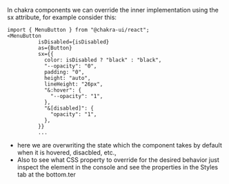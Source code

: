 In chakra components we can override the inner implementation using the sx attribute, for example consider this:
```tsx
import { MenuButton } from "@chakra-ui/react";
<MenuButton
          isDisabled={isDisabled}
          as={Button}
          sx={{
            color: isDisabled ? "black" : "black",
            "--opacity": "0",
            padding: "0",
            height: "auto",
            lineHeight: "26px",
            "&:hover": {
              "--opacity": "1",
            },
            "&[disabled]": {
              "opacity": "1",
            },
          }}
          ...
```
- here we are overwriting the state which the component takes by default when it is hovered, disacbled, etc.,
- Also to see what CSS property to override for the desired behavior just inspect the element in the console and see the properties in the Styles tab at the bottom.ter